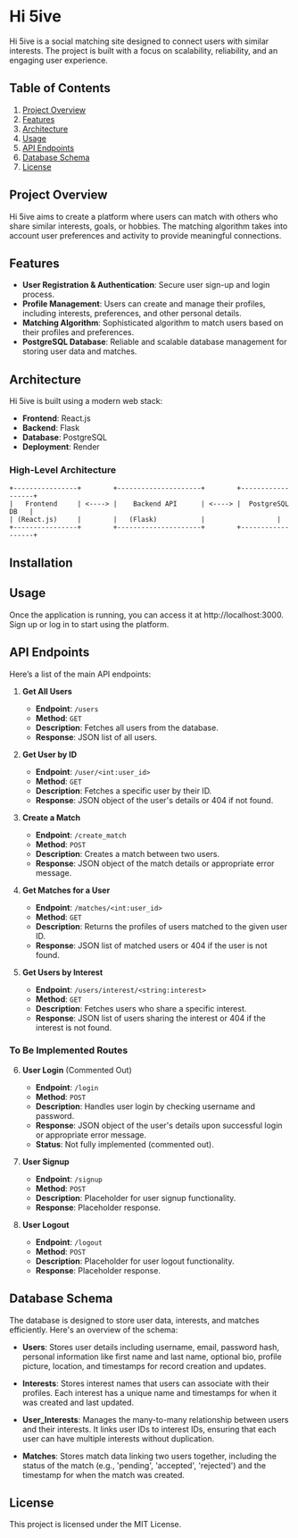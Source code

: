 # Hi 5ive

Hi 5ive is a social matching site designed to connect users with similar interests. The project is built with a focus on scalability, reliability, and an engaging user experience.

## Table of Contents

1. [Project Overview](#project-overview)
2. [Features](#features)
3. [Architecture](#architecture)
4. [Usage](#usage)
5. [API Endpoints](#api-endpoints)
6. [Database Schema](#database-schema)
7. [License](#license)

## Project Overview

Hi 5ive aims to create a platform where users can match with others who share similar interests, goals, or hobbies. The matching algorithm takes into account user preferences and activity to provide meaningful connections.

## Features

- **User Registration & Authentication**: Secure user sign-up and login process.
- **Profile Management**: Users can create and manage their profiles, including interests, preferences, and other personal details.
- **Matching Algorithm**: Sophisticated algorithm to match users based on their profiles and preferences.
- **PostgreSQL Database**: Reliable and scalable database management for storing user data and matches.

## Architecture

Hi 5ive is built using a modern web stack:

- **Frontend**: React.js
- **Backend**: Flask
- **Database**: PostgreSQL
- **Deployment**: Render

### High-Level Architecture

```plaintext
+----------------+        +---------------------+        +------------------+
|   Frontend     | <----> |    Backend API      | <----> |  PostgreSQL DB   |
| (React.js)     |        |   (Flask)           |                  |
+----------------+        +---------------------+        +------------------+
```

## Installation



## Usage
Once the application is running, you can access it at http://localhost:3000. Sign up or log in to start using the platform.


## API Endpoints

Here’s a list of the main API endpoints:

1. **Get All Users**
   - **Endpoint**: `/users`
   - **Method**: `GET`
   - **Description**: Fetches all users from the database.
   - **Response**: JSON list of all users.

2. **Get User by ID**
   - **Endpoint**: `/user/<int:user_id>`
   - **Method**: `GET`
   - **Description**: Fetches a specific user by their ID.
   - **Response**: JSON object of the user's details or 404 if not found.

3. **Create a Match**
   - **Endpoint**: `/create_match`
   - **Method**: `POST`
   - **Description**: Creates a match between two users.
   - **Response**: JSON object of the match details or appropriate error message.

4. **Get Matches for a User**
   - **Endpoint**: `/matches/<int:user_id>`
   - **Method**: `GET`
   - **Description**: Returns the profiles of users matched to the given user ID.
   - **Response**: JSON list of matched users or 404 if the user is not found.

5. **Get Users by Interest**
   - **Endpoint**: `/users/interest/<string:interest>`
   - **Method**: `GET`
   - **Description**: Fetches users who share a specific interest.
   - **Response**: JSON list of users sharing the interest or 404 if the interest is not found.

### To Be Implemented Routes

6. **User Login** (Commented Out)
   - **Endpoint**: `/login`
   - **Method**: `POST`
   - **Description**: Handles user login by checking username and password.
   - **Response**: JSON object of the user's details upon successful login or appropriate error message.
   - **Status**: Not fully implemented (commented out).

7. **User Signup**
   - **Endpoint**: `/signup`
   - **Method**: `POST`
   - **Description**: Placeholder for user signup functionality.
   - **Response**: Placeholder response.

8. **User Logout**
   - **Endpoint**: `/logout`
   - **Method**: `POST`
   - **Description**: Placeholder for user logout functionality.
   - **Response**: Placeholder response.


## Database Schema

The database is designed to store user data, interests, and matches efficiently. Here's an overview of the schema:

- **Users**: Stores user details including username, email, password hash, personal information like first name and last name, optional bio, profile picture, location, and timestamps for record creation and updates.

- **Interests**: Stores interest names that users can associate with their profiles. Each interest has a unique name and timestamps for when it was created and last updated.

- **User_Interests**: Manages the many-to-many relationship between users and their interests. It links user IDs to interest IDs, ensuring that each user can have multiple interests without duplication.

- **Matches**: Stores match data linking two users together, including the status of the match (e.g., 'pending', 'accepted', 'rejected') and the timestamp for when the match was created.


## License

This project is licensed under the MIT License.


